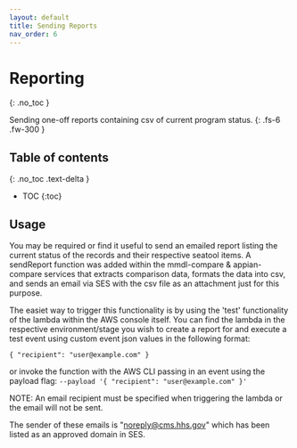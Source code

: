```yaml
---
layout: default
title: Sending Reports
nav_order: 6
---
```


# Reporting
{: .no_toc }

Sending one-off reports containing csv of current program status. 
{: .fs-6 .fw-300 }

## Table of contents
{: .no_toc .text-delta }

- TOC
{:toc}

## Usage
You may be required or find it useful to send an emailed report listing the current status of the records and their respective seatool items. A sendReport function was added within the mmdl-compare & appian-compare services that extracts comparison data, formats the data into csv, and sends an email via SES with the csv file as an attachment just for this purpose.

The easiet way to trigger this functionality is by using the 'test' functionality of the lambda within the AWS console itself. You can find the lambda in the respective environment/stage you wish to create a report for and execute a test event using custom event json values in the following format:
```
{ "recipient": "user@example.com" }
```
or invoke the function with the AWS CLI passing in an event using the payload flag:
`--payload '{ "recipient": "user@example.com" }'`

NOTE: An email recipient must be specified when triggering the lambda or the email will not be sent.

The sender of these emails is "noreply@cms.hhs.gov" which has been listed as an approved domain in SES.